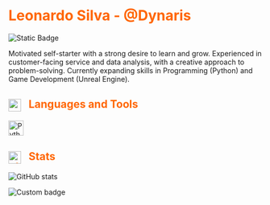 <!-- Page Header -->
<h1 style="color: #ff6600;"> Leonardo Silva - @Dynaris </h1> 

<!-- Role -->
![Static Badge](https://img.shields.io/badge/Junior%20Dev%20/%20Senior%20Games%20Support-ba822f?style=for-the-badge)

<!-- Description -->
Motivated self-starter with a strong desire to learn and grow. Experienced in customer-facing service and data analysis, with a creative approach to problem-solving. Currently expanding skills in Programming (Python) and Game Development (Unreal Engine).

<h2 style="color: #ff6600;">  
  <img src="https://img.icons8.com/ios-filled/50/FD7E14/maintenance.png" alt="maintenance" 
   width= "25"
   height= "25"
   style="vertical-align:middle; margin-right: 10px;">
  Languages and Tools </h2> 

<!-- Python icon -->
<img alt="Python" width="30px" style="padding-right:10px;" 
     src="https://cdn.jsdelivr.net/gh/devicons/devicon/icons/python/python-plain.svg" />

<!-- Stats -->
<h2 style="color: #ff6600;">  
  <img src="https://img.icons8.com/ios-filled/50/FD7E14/statistics--v1.png" alt="statistics--v1"
   width= "25"
   height= "25"
   style="vertical-align:middle; margin-right: 10px;">
  Stats </h2> 

<!-- Stats -->
![GitHub stats](https://github-readme-stats.vercel.app/api?username=Dynaris&show_icons=true&theme=slateorange&hide_border=true)
<!-- Most used languages - Not being used at the moment || ![Top Langs](https://github-readme-stats.vercel.app/api/top-langs/?username=Dynaris&layout=compact&theme=slateorange&hide_border=true) ||  -->
<!-- Streak - Not being used at the moment || ![GitHub Streak](https://streak-stats.demolab.com?user=Dynaris&theme=slateorange&hide_border=true) ||  -->

<!-- Boot.dev -->
![Custom badge](https://img.shields.io/endpoint?url=https://gist.githubusercontent.com/Dynaris/3175cdbd483b1288cf99163f1b23b607/raw/96eaae13f697ff46cd2133b09c67e71dbf5abfe1/gistfile1.json&style=for-the-badge)

#
